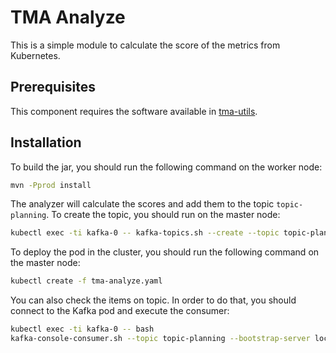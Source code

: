 # TMA Analyze

This is a simple module to calculate the score of the metrics from Kubernetes.

## Prerequisites

This component requires the software available in [tma-utils](https://github.com/joseadp/tma-utils).

## Installation

To build the jar, you should run the following command on the worker node:
```sh
mvn -Pprod install
```

The analyzer will calculate the scores and add them to the topic `topic-planning`. To create the topic, you should run on the master node:
```sh
kubectl exec -ti kafka-0 -- kafka-topics.sh --create --topic topic-planning --zookeeper zk-0.zk-hs.default.svc.cluster.local:2181 --partitions 1 --replication-factor 1
```

To deploy the pod in the cluster, you should run the following command on the master node:

```sh
kubectl create -f tma-analyze.yaml
```

You can also check the items on topic. In order to do that, you should connect to the Kafka pod and execute the consumer:
```sh
kubectl exec -ti kafka-0 -- bash
kafka-console-consumer.sh --topic topic-planning --bootstrap-server localhost:9093
```
